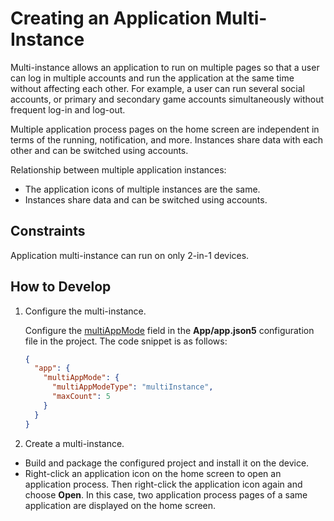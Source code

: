 # Creating an Application Multi-Instance
Multi-instance allows an application to run on multiple pages so that a user can log in multiple accounts and run the application at the same time without affecting each other. For example, a user can run several social accounts, or primary and secondary game accounts simultaneously without frequent log-in and log-out.

Multiple application process pages on the home screen are independent in terms of the running, notification, and more. Instances share data with each other and can be switched using accounts.

Relationship between multiple application instances:
- The application icons of multiple instances are the same.
- Instances share data and can be switched using accounts.

## Constraints

Application multi-instance can run on only 2-in-1 devices.

## How to Develop
1. Configure the multi-instance.

    Configure the [multiAppMode](app-configuration-file.md#multiappmode) field in the **App/app.json5** configuration file in the project. The code snippet is as follows:
    ```json
    {
      "app": {
        "multiAppMode": {
          "multiAppModeType": "multiInstance",
          "maxCount": 5
        }
      }
    }
    ```

2. Create a multi-instance.

- Build and package the configured project and install it on the device.
- Right-click an application icon on the home screen to open an application process. Then right-click the application icon again and choose **Open**.
In this case, two application process pages of a same application are displayed on the home screen.
